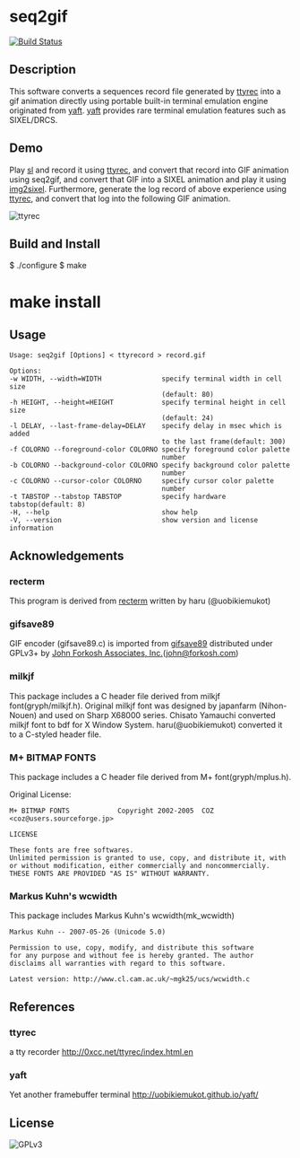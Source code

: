 seq2gif
=======
[![Build Status](https://travis-ci.org/saitoha/seq2gif.svg?branch=master)](https://travis-ci.org/saitoha/seq2gif)


Description
------------

This software converts a sequences record file generated by [ttyrec](https://github.com/mjording/ttyrec)
into a gif animation directly using portable built-in terminal emulation engine originated
from [yaft](https://github.com/uobikiemukot/yaft).
[yaft](https://github.com/uobikiemukot/yaft) provides rare terminal emulation
features such as SIXEL/DRCS.


Demo
----

Play [sl](https://github.com/mtoyoda/sl) and record it using [ttyrec](https://github.com/mjording/ttyrec), and
convert that record into GIF animation using seq2gif,
and convert that GIF into a SIXEL animation and play it using [img2sixel](https://github.com/saitoha/libsixel#img2sixel).
Furthermore, generate the log record of above experience using [ttyrec](https://github.com/mjording/ttyrec), and
convert that log into the following GIF animation.

![ttyrec](https://raw.githubusercontent.com/saitoha/seq2gif/master/images/ttyrec.gif)


Build and Install
-----------------

   $ ./configure
   $ make
   # make install


Usage
-----

```
Usage: seq2gif [Options] < ttyrecord > record.gif

Options:
-w WIDTH, --width=WIDTH               specify terminal width in cell size
                                      (default: 80)
-h HEIGHT, --height=HEIGHT            specify terminal height in cell size
                                      (default: 24)
-l DELAY, --last-frame-delay=DELAY    specify delay in msec which is added
                                      to the last frame(default: 300)
-f COLORNO --foreground-color COLORNO specify foreground color palette
                                      number
-b COLORNO --background-color COLORNO specify background color palette
                                      number
-c COLORNO --cursor-color COLORNO     specify cursor color palette
                                      number
-t TABSTOP --tabstop TABSTOP          specify hardware tabstop(default: 8)
-H, --help                            show help
-V, --version                         show version and license information
```


Acknowledgements
----------------

### recterm

This program is derived from [recterm](https://github.com/uobikiemukot/recterm)
written by haru <uobikiemukot at gmail dot com> (@uobikiemukot)

### gifsave89

GIF encoder (gifsave89.c) is imported from [gifsave89](http://www.forkosh.com/gifsave90.html)
distributed under GPLv3+ by [John Forkosh Associates, Inc.](http://www.forkosh.com)(john@forkosh.com)

### milkjf
This package includes a C header file derived from milkjf font(gryph/milkjf.h).
Original milkjf font was designed by japanfarm (Nihon-Nouen) and used on Sharp X68000 series.
Chisato Yamauchi converted milkjf font to bdf for X Window System.
haru(@uobikiemukot) converted it to a C-styled header file.

### M+ BITMAP FONTS
This package includes a C header file derived from M+ font(gryph/mplus.h).

Original License:

```
M+ BITMAP FONTS            Copyright 2002-2005  COZ <coz@users.sourceforge.jp>

LICENSE

These fonts are free softwares.
Unlimited permission is granted to use, copy, and distribute it, with
or without modification, either commercially and noncommercially.
THESE FONTS ARE PROVIDED "AS IS" WITHOUT WARRANTY.
```

### Markus Kuhn's wcwidth
This package includes Markus Kuhn's wcwidth(mk_wcwidth)

```
Markus Kuhn -- 2007-05-26 (Unicode 5.0)

Permission to use, copy, modify, and distribute this software
for any purpose and without fee is hereby granted. The author
disclaims all warranties with regard to this software.

Latest version: http://www.cl.cam.ac.uk/~mgk25/ucs/wcwidth.c
```

References
----------

### ttyrec

a tty recorder
http://0xcc.net/ttyrec/index.html.en

### yaft

Yet another framebuffer terminal
http://uobikiemukot.github.io/yaft/


License
-------

![GPLv3](https://raw.githubusercontent.com/saitoha/seq2gif/master/images/gplv3.png)

